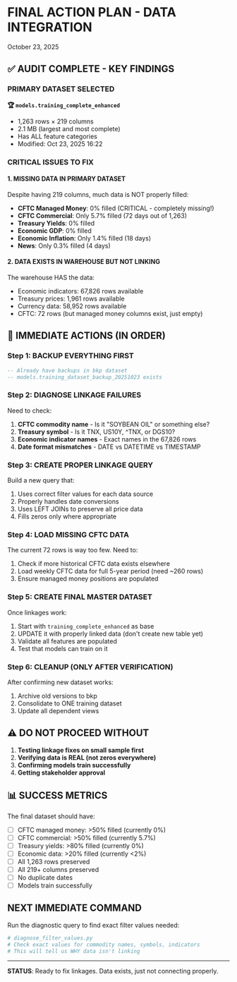 # FINAL ACTION PLAN - DATA INTEGRATION
October 23, 2025

## ✅ AUDIT COMPLETE - KEY FINDINGS

### PRIMARY DATASET SELECTED
**🏆 `models.training_complete_enhanced`**
- 1,263 rows × 219 columns
- 2.1 MB (largest and most complete)
- Has ALL feature categories
- Modified: Oct 23, 2025 16:22

### CRITICAL ISSUES TO FIX

#### 1. MISSING DATA IN PRIMARY DATASET
Despite having 219 columns, much data is NOT properly filled:
- **CFTC Managed Money**: 0% filled (CRITICAL - completely missing!)
- **CFTC Commercial**: Only 5.7% filled (72 days out of 1,263)
- **Treasury Yields**: 0% filled
- **Economic GDP**: 0% filled
- **Economic Inflation**: Only 1.4% filled (18 days)
- **News**: Only 0.3% filled (4 days)

#### 2. DATA EXISTS IN WAREHOUSE BUT NOT LINKING
The warehouse HAS the data:
- Economic indicators: 67,826 rows available
- Treasury prices: 1,961 rows available
- Currency data: 58,952 rows available
- CFTC: 72 rows (but managed money columns exist, just empty)

## 🔧 IMMEDIATE ACTIONS (IN ORDER)

### Step 1: BACKUP EVERYTHING FIRST
```sql
-- Already have backups in bkp dataset
-- models.training_dataset_backup_20251023 exists
```

### Step 2: DIAGNOSE LINKAGE FAILURES
Need to check:
1. **CFTC commodity name** - Is it "SOYBEAN OIL" or something else?
2. **Treasury symbol** - Is it TNX, US10Y, ^TNX, or DGS10?
3. **Economic indicator names** - Exact names in the 67,826 rows
4. **Date format mismatches** - DATE vs DATETIME vs TIMESTAMP

### Step 3: CREATE PROPER LINKAGE QUERY
Build a new query that:
1. Uses correct filter values for each data source
2. Properly handles date conversions
3. Uses LEFT JOINs to preserve all price data
4. Fills zeros only where appropriate

### Step 4: LOAD MISSING CFTC DATA
The current 72 rows is way too few. Need to:
1. Check if more historical CFTC data exists elsewhere
2. Load weekly CFTC data for full 5-year period (need ~260 rows)
3. Ensure managed money positions are populated

### Step 5: CREATE FINAL MASTER DATASET
Once linkages work:
1. Start with `training_complete_enhanced` as base
2. UPDATE it with properly linked data (don't create new table yet)
3. Validate all features are populated
4. Test that models can train on it

### Step 6: CLEANUP (ONLY AFTER VERIFICATION)
After confirming new dataset works:
1. Archive old versions to bkp
2. Consolidate to ONE training dataset
3. Update all dependent views

## ⚠️ DO NOT PROCEED WITHOUT

1. **Testing linkage fixes on small sample first**
2. **Verifying data is REAL (not zeros everywhere)**
3. **Confirming models train successfully**
4. **Getting stakeholder approval**

## 📊 SUCCESS METRICS

The final dataset should have:
- [ ] CFTC managed money: >50% filled (currently 0%)
- [ ] CFTC commercial: >50% filled (currently 5.7%)
- [ ] Treasury yields: >80% filled (currently 0%)
- [ ] Economic data: >20% filled (currently <2%)
- [ ] All 1,263 rows preserved
- [ ] All 219+ columns preserved
- [ ] No duplicate dates
- [ ] Models train successfully

## NEXT IMMEDIATE COMMAND

Run the diagnostic query to find exact filter values needed:

```python
# diagnose_filter_values.py
# Check exact values for commodity names, symbols, indicators
# This will tell us WHY data isn't linking
```

---
**STATUS**: Ready to fix linkages. Data exists, just not connecting properly.
